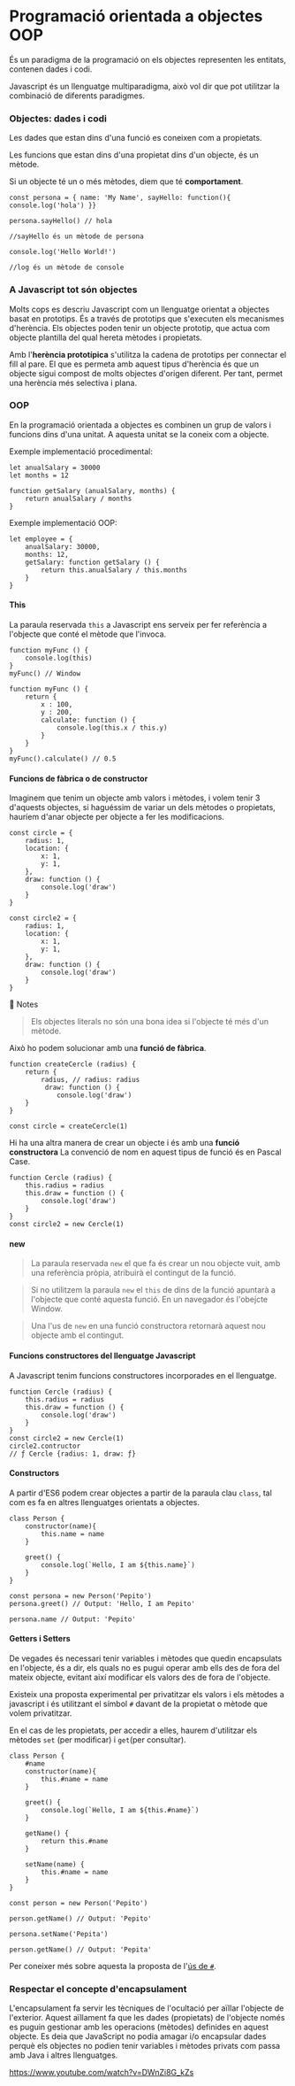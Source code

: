 # Programació orientada a objectes OOP

És un paradigma de la programació on els objectes representen les entitats, contenen dades i codi.

Javascript és un llenguatge multiparadigma, això vol dir que pot utilitzar la combinació de diferents paradigmes.

### **Objectes: dades i codi**

Les dades que estan dins d'una funció es coneixen com a propietats. 

Les funcions que estan dins d'una propietat dins d'un objecte, és un mètode.

Si un objecte té un o més mètodes, diem que té **comportament**.

```
const persona = { name: 'My Name', sayHello: function(){ console.log('hola') }}

persona.sayHello() // hola

//sayHello és un mètode de persona
```

```
console.log('Hello World!')

//log és un mètode de console
```

### **A Javascript tot són objectes**

Molts cops es descriu Javascript com un llenguatge orientat a objectes basat en prototips. És a través de prototips que s'executen els mecanismes d'herència. Els objectes poden tenir un objecte prototip, que actua com objecte plantilla del qual hereta mètodes i propietats.

Amb l'**herència prototípica** s'utilitza la cadena de prototips per connectar el fill al pare. El que es permeta amb aquest tipus d'herència és que un objecte sigui compost de molts objectes d'origen diferent. Per tant, permet una herència més selectiva i plana.

### **OOP**

En la programació orientada a objectes es combinen un grup de valors i funcions dins d'una unitat. A aquesta unitat se la coneix com a objecte. 

Exemple implementació procedimental:
```
let anualSalary = 30000
let months = 12

function getSalary (anualSalary, months) {
    return anualSalary / months
}
```

Exemple implementació OOP:
```
let employee = {
    anualSalary: 30000,
    months: 12,
    getSalary: function getSalary () {
        return this.anualSalary / this.months
    }
}
```

#### **This**

La paraula reservada ```this``` a Javascript ens serveix per fer referència a l'objecte que conté el mètode que l'invoca.

```
function myFunc () {
    console.log(this)
}
myFunc() // Window
```

```
function myFunc () {
    return {
        x : 100,
        y : 200,
        calculate: function () {
            console.log(this.x / this.y)
        }
    }
}
myFunc().calculate() // 0.5
```

#### **Funcions de fàbrica o de constructor**

Imaginem que tenim un objecte amb valors i mètodes, i volem tenir 3 d'aquests objectes, si haguéssim de variar un dels mètodes o propietats, hauríem d'anar objecte per objecte a fer les modificacions.


```
const circle = {
    radius: 1,
    location: {
        x: 1,
        y: 1,
    },
    draw: function () {
        console.log('draw')
    }
}

const circle2 = {
    radius: 1,
    location: {
        x: 1,
        y: 1,
    },
    draw: function () {
        console.log('draw')
    }
}
```

🚨 Notes
> Els objectes literals no són una bona idea si l'objecte té més d'un mètode.

Això ho podem solucionar amb una **funció de fàbrica**.

```
function createCercle (radius) {
    return {
        radius, // radius: radius
         draw: function () {
            console.log('draw')
    }
}

const circle = createCercle(1)
```

Hi ha una altra manera de crear un objecte i és amb una **funció constructora**
La convenció de nom en aquest tipus de funció és en Pascal Case.

```
function Cercle (radius) {
    this.radius = radius
    this.draw = function () {
        console.log('draw')
    }
}
const circle2 = new Cercle(1)
```

#### **new**

> La paraula reservada ```new``` el que fa és crear un nou objecte vuit, amb una referència pròpia, atribuirà el contingut de la funció.

> Si no utilitzem la paraula ```new``` el ```this``` de dins de la funció apuntarà a l'objecte que  conté aquesta funció. En un navegador és l'obejcte Window.

> Una l'us de ```new``` en una funció constructora retornarà aquest nou objecte amb el contingut.

#### **Funcions constructores del llenguatge Javascript**
A Javascript tenim funcions constructores incorporades en el llenguatge. 

```
function Cercle (radius) {
    this.radius = radius
    this.draw = function () {
        console.log('draw')
    }
}
const circle2 = new Cercle(1)
circle2.contructor 
// ƒ Cercle {radius: 1, draw: ƒ}

```

#### **Constructors**

A partir d'ES6 podem crear objectes a partir de la paraula clau ```class```, tal com es fa en altres llenguatges orientats a objectes.

```
class Person {
    constructor(name){
        this.name = name
    }

    greet() {
        console.log(`Hello, I am ${this.name}`)
    }
}

const persona = new Person('Pepito')
persona.greet() // Output: 'Hello, I am Pepito'

persona.name // Output: 'Pepito'
```

#### **Getters i Setters**
De vegades és necessari tenir variables i mètodes que quedin encapsulats en l'objecte, és a dir, els quals no es pugui operar amb ells des de fora del mateix objecte, evitant així modificar els valors des de fora de l'objecte.

Existeix una proposta experimental per privatitzar els valors i els mètodes a javascript i és utilitzant el símbol ```#``` davant de la propietat o mètode que volem privatitzar.

En el cas de les propietats, per accedir a elles, haurem d'utilitzar els mètodes ```set``` (per modificar) i ```get```(per consultar).

```
class Person {
    #name
    constructor(name){
        this.#name = name
    }

    greet() {
        console.log(`Hello, I am ${this.#name}`)
    }

    getName() {
        return this.#name
    }

    setName(name) {
        this.#name = name
    }
}

const person = new Person('Pepito')

person.getName() // Output: 'Pepito'

persona.setName('Pepita')

person.getName() // Output: 'Pepita'
```

Per coneixer més sobre aquesta la proposta de l'[ús de ```#```](https://developer.mozilla.org/es/docs/Web/JavaScript/Reference/Classes/Private_class_fields).

### Respectar el concepte d'encapsulament

L'encapsulament fa servir les tècniques de l'ocultació per aïllar l'objecte de l'exterior. Aquest aïllament fa que les dades (propietats) de l'objecte només es puguin gestionar amb les operacions (mètodes) definides en aquest objecte. Es deia que JavaScript no podia amagar i/o encapsular dades perquè els objectes no podien tenir variables i mètodes privats com passa amb Java i altres llenguatges.

https://www.youtube.com/watch?v=DWnZi8G_kZs
